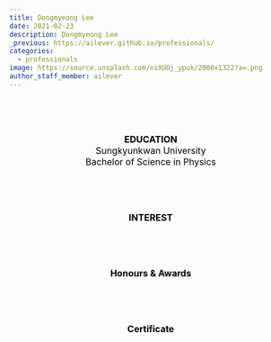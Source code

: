 ```yaml
---
title: Dongmyeong Lee
date: 2021-02-23
description: Dongmyeong Lee
_previous: https://ailever.github.io/professionals/
categories:
  - professionals
image: https://source.unsplash.com/niXUOj_ypuk/2000x1322?a=.png
author_staff_member: ailever
---
```



<br><br><br>
<div align="center" style="font-size:medium;font-weight:bold;color:black;background-color:unset;">EDUCATION</div>
<div align="center" style="font-size:medium;font-weight:normal;color:black;background-color:unset;">
  Sungkyunkwan University<br>
  Bachelor of Science in Physics<br>
</div>

<br><br><br>
<div align="center" style="font-size:medium;font-weight:bold;color:black;background-color:unset;">INTEREST</div>
<div align="center" style="font-size:medium;font-weight:normal;color:black;background-color:unset;">
</div>

<br><br><br>
<div align="center" style="font-size:medium;font-weight:bold;color:black;background-color:unset;">Honours & Awards</div>
<div align="center" style="font-size:medium;font-weight:normal;color:black;background-color:unset;">
</div>

<br><br><br>
<div align="center" style="font-size:medium;font-weight:bold;color:black;background-color:unset;">Certificate</div>
<div align="center" style="font-size:medium;font-weight:normal;color:black;background-color:unset;">
</div>







